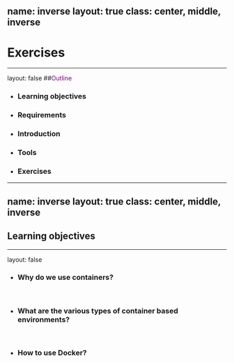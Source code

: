 name: inverse
layout: true
class: center, middle, inverse
---
# Exercises

---
layout: false
##<span style="color:purple">Outline</span>

- ### Learning objectives
- ### Requirements
- ### Introduction
- ### Tools
- ### Exercises

---

name: inverse
layout: true
class: center, middle, inverse
---
## Learning objectives
---
layout: false

- ### Why do we use containers?

&nbsp;

- ### What are the various types of container based environments?

&nbsp;

- ### How to use Docker?


